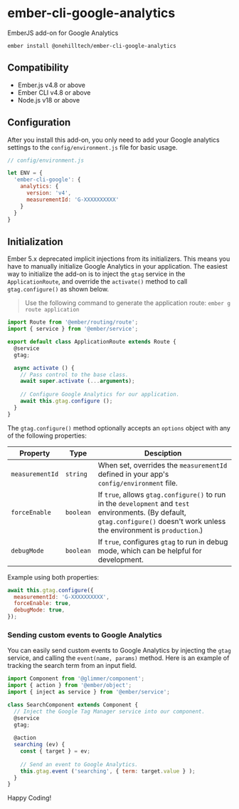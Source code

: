 # ember-cli-google-analytics

EmberJS add-on for Google Analytics

    ember install @onehilltech/ember-cli-google-analytics

## Compatibility

* Ember.js v4.8 or above
* Ember CLI v4.8 or above
* Node.js v18 or above

## Configuration

After you install this add-on, you only need to add your Google analytics settings
to the `config/environment.js` file for basic usage.

```javascript
// config/environment.js

let ENV = {
  'ember-cli-google': {
    analytics: {
      version: 'v4',
      measurementId: 'G-XXXXXXXXXX'
    }
  }
}
```

## Initialization

Ember 5.x deprecated implicit injections from its initializers. This means you have
to manually initialize Google Analytics in your application. The easiest way to initialize
the add-on is to inject the `gtag` service in the `ApplicationRoute`, and override the
`activate()` method to call `gtag.configure()` as shown below.

> Use the following command to generate the application route: `ember g route application`

```javascript
import Route from '@ember/routing/route';
import { service } from '@ember/service';

export default class ApplicationRoute extends Route {
  @service
  gtag;

  async activate () {
    // Pass control to the base class.
    await super.activate (...arguments);
    
    // Configure Google Analytics for our application.
    await this.gtag.configure ();
  }
}
```

The `gtag.configure()` method optionally accepts an `options` object with any of the following properties:

| Property | Type | Desciption |
| --- | --- | --- |
| `measurementId` | `string` | When set, overrides the `measurementId` defined in your app's `config/environment` file. |
| `forceEnable` | `boolean` | If `true`, allows `gtag.configure()` to run in the `development` and `test` environments. (By default, `gtag.configure()` doesn't work unless the environment is `production`.) |
| `debugMode` | `boolean` | If `true`, configures `gtag` to run in debug mode, which can be helpful for development. |

Example using both properties:
```javascript
await this.gtag.configure({
  measurementId: 'G-XXXXXXXXXX',
  forceEnable: true,
  debugMode: true,
});
```

### Sending custom events to Google Analytics

You can easily send custom events to Google Analytics by injecting the `gtag` service, and
calling the `event(name, params)` method. Here is an example of tracking the search term from an input
field.

```javascript
import Component from '@glimmer/component';
import { action } from '@ember/object';
import { inject as service } from '@ember/service';

class SearchComponent extends Component {
  // Inject the Google Tag Manager service into our component.
  @service
  gtag;
  
  @action
  searching (ev) {
    const { target } = ev;
    
    // Send an event to Google Analytics.
    this.gtag.event ('searching', { term: target.value } );
  }
}
```

Happy Coding!



